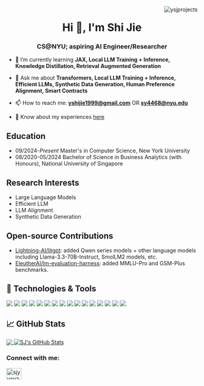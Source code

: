 <img align="right" src="https://komarev.com/ghpvc/?username=ysjprojects" alt="ysjprojects" />

<h1 align="center">Hi 👋, I'm Shi Jie</h1>
<h3 align="center">CS@NYU; aspiring AI Engineer/Researcher</h3>

- 🌱 I’m currently learning **JAX, Local LLM Training + Inference, Knowledge Distillation, Retrieval Augmented Generation**

- 💬 Ask me about **Transformers, Local LLM Training + Inference, Efficient LLMs, Synthetic Data Generation, Human Preference Alignment, Smart Contracts**

- 📫 How to reach me: **yshijie1999@gmail.com** OR **sy4468@nyu.edu**

- 📄 Know about my experiences [here](https://www.sjyu.xyz/SJ's%20Resume.pdf)

## Education

- 09/2024-*Present* Master's in Computer Science, New York University
- 08/2020-05/2024 Bachelor of Science in Business Analytics (with Honours), National University of Singapore

## Research Interests

- Large Language Models
- Efficient LLM
- LLM Alignment
- Synthetic Data Generation

## Open-source Contributions

- [Lightning-AI/litgpt](https://github.com/Lightning-AI/litgpt): added Qwen series models + other language models including Llama-3.3-70B-Instruct, SmolLM2 models, etc.
- [EleutherAI/lm-evaluation-harness](https://github.com/EleutherAI/lm-evaluation-harness): added MMLU-Pro and GSM-Plus benchmarks.

## 🔧 Technologies & Tools
![](https://img.shields.io/badge/Code-Python-informational?style=flat&logo=python&logoColor=white&color=2bbc8a)
![](https://img.shields.io/badge/Code-JavaScript-informational?style=flat&logo=javascript&logoColor=white&color=2bbc8a)
![](https://img.shields.io/badge/Code-TypeScript-informational?style=flat&logo=javascript&logoColor=white&color=2bbc8a)
![](https://img.shields.io/badge/Code-C++-informational?style=flat&logo=javascript&logoColor=white&color=2bbc8a)
![](https://img.shields.io/badge/Code-Solidity-informational?style=flat&logo=javascript&logoColor=white&color=2bbc8a)
![](https://img.shields.io/badge/Code-Java-informational?style=flat&logo=javascript&logoColor=white&color=2bbc8a)
![](https://img.shields.io/badge/Tools-Git-informational?style=flat&logo=postgresql&logoColor=white&color=2bbc8a)
![](https://img.shields.io/badge/Tools-PostgreSQL-informational?style=flat&logo=postgresql&logoColor=white&color=2bbc8a)
![](https://img.shields.io/badge/Tools-Docker-informational?style=flat&logo=docker&logoColor=white&color=2bbc8a)
![](https://img.shields.io/badge/Tools-Kubernetes-informational?style=flat&logo=kubernetes&logoColor=white&color=2bbc8a)
![](https://img.shields.io/badge/Libraries-ScikitLearn-informational?style=flat&logo=kubernetes&logoColor=white&color=2bbc8a)
![](https://img.shields.io/badge/Libraries-PyTorch-informational?style=flat&logo=kubernetes&logoColor=white&color=2bbc8a)
![](https://img.shields.io/badge/Libraries-Transformers-informational?style=flat&logo=kubernetes&logoColor=white&color=2bbc8a)
![](https://img.shields.io/badge/Libraries-LitGPT-informational?style=flat&logo=kubernetes&logoColor=white&color=2bbc8a)
![](https://img.shields.io/badge/Libraries-Gradio-informational?style=flat&logo=kubernetes&logoColor=white&color=2bbc8a)
![](https://img.shields.io/badge/Libraries-vLLM-informational?style=flat&logo=kubernetes&logoColor=white&color=2bbc8a)

## &#x1f4c8; GitHub Stats

<a href="https://github.com/ysjprojects/ysjprojects">
  <img align="center" src="https://github-readme-stats.vercel.app/api/top-langs/?username=ysjprojects&hide=java,html,tex&title_color=ffffff&text_color=c9cacc&icon_color=2bbc8a&bg_color=1d1f21&langs_count=5" />
</a>
<a href="https://github.com/ysjprojects/ysjprojects">
  <img align="center" src="https://github-readme-stats.vercel.app/api?username=ysjprojects&show_icons=true&line_height=27&count_private=true&title_color=ffffff&text_color=c9cacc&icon_color=2bbc8a&bg_color=1d1f21" alt="SJ's GitHub Stats" />
</a>

<h3 align="left">Connect with me:</h3>
<p align="left">
<a href="https://linkedin.com/in/sjyuxyz" target="blank"><img align="center" src="https://raw.githubusercontent.com/rahuldkjain/github-profile-readme-generator/master/src/images/icons/Social/linked-in-alt.svg" alt="sjyuxyz" height="30" width="40" /></a>
</p>
